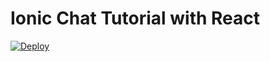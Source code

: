 # Ionic Chat Tutorial with React

<a href="https://heroku.com/deploy?template=https://github.com/GetStream/ionic-chat-tutorial-react/tree/master/server" target="_blank">
  <img src="https://www.herokucdn.com/deploy/button.svg" alt="Deploy">
</a>
